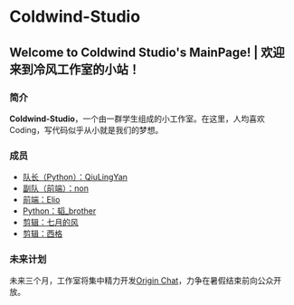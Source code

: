 # Coldwind-Studio
## Welcome to Coldwind Studio's MainPage! | 欢迎来到冷风工作室的小站！
### 简介
**Coldwind-Studio**，一个由一群学生组成的小工作室。在这里，人均喜欢Coding，写代码似乎从小就是我们的梦想。
### 成员
- [队长（Python）：QiuLingYan](/qiulingyan.md)
- [副队（前端）：non](/non.md)
- [前端：Elio](/elio.md)
- [Python：韬_brother](/taobrother.md)
- [剪辑：七月的风](/julyswind.md)
- [剪辑：西格](/xige.md)
### 未来计划
未来三个月，工作室将集中精力开发[Origin Chat](https://qiulingyan.top/archives/202405131445)，力争在暑假结束前向公众开放。

